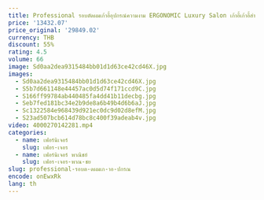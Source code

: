 ```yaml
---
title: Professional รอบตัดผมเก้าอี้อุปกรณ์ความงาม ERGONOMIC Luxury Salon เก้าอี้เก้าอี้สําหรับร้านตัดผม Salon เฟอร์นิเจอร์
price: '13432.07'
price_original: '29849.02'
currency: THB
discount: 55%
rating: 4.5
volume: 66
image: Sd0aa2dea9315484bb01d1d63ce42cd46X.jpg
images:
  - Sd0aa2dea9315484bb01d1d63ce42cd46X.jpg
  - S5b7d661148e44457ac0d5d74f171ccd9C.jpg
  - S166ff99784ab440485fa4dd41b11decbg.jpg
  - Seb7fed181bc34e2b9de8a6b49b4d6b6aJ.jpg
  - Sc1322584e968439d921ec0dc9d02d8efM.jpg
  - S23ad507bcb614d78bc8c400f39adeab4v.jpg
video: 4000270142281.mp4
categories:
  - name: เฟอร์นิเจอร์
    slug: เฟอร-เจอร
  - name: เฟอร์นิเจอร์ พาณิชย์
    slug: เฟอร-เจอร-พาณ-ชย
slug: professional-รอบต-ดผมเก-าอ-ปกรณ
encode: onEwxRk
lang: th
---
```

  